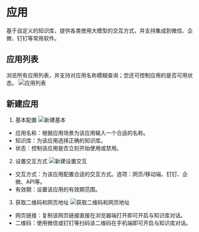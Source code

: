 # 应用

基于自定义的知识库，提供各类使用大模型的交互方式，并支持集成到微信、企微、钉钉等常用软件。

## 应用列表
浏览所有应用列表，并支持对应用名称模糊查询；您还可控制应用的是否可用状态。
![应用列表](https://docimages.blob.core.chinacloudapi.cn/images/Console/KB/app1.png)


## 新建应用

1. 基本配置
![新建基本](https://docimages.blob.core.chinacloudapi.cn/images/Console/KB/app2.png)

- 应用名称：根据应用场景为该应用输入一个合适的名称。
- 知识库：为该应用选择正确的知识库。
- 状态：控制该应用是否立刻开始使用或禁用。
  
2. 设置交互方式
![新建设置交互](https://docimages.blob.core.chinacloudapi.cn/images/Console/KB/app3.png)

- 交互方式：为该应用配置合适的交互方式。选项：网页/移动端、钉钉、企微、API等。
- 有效期：设置该应用的有效期范围。

3. 获取二维码和网页地址
![获取二维码和网页地址](https://docimages.blob.core.chinacloudapi.cn/images/Console/KB/app4.png)

- 网页链接：复制该网页链接直接在浏览器端打开即可开启与知识库对话。
- 二维码：使用微信或钉钉等扫码该二维码在手机端即可开启与知识库对话。

